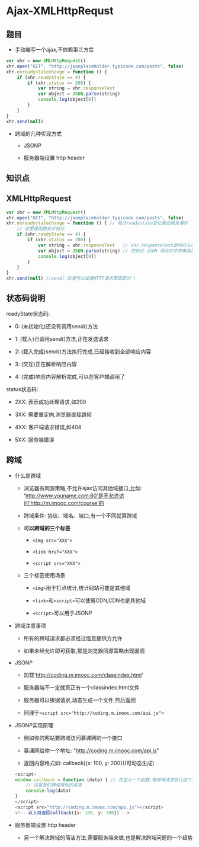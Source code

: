 # Ajax-XMLHttpRequst

## 题目

- 手动编写一个ajax,不依赖第三方库

``` javascript
var xhr = new XMLHttpRequest()
xhr.open("GET", "http://jsonplaceholder.typicode.com/posts", false)
xhr.onreadystatechange = function () {
    if (xhr.readyState == 4) {
        if (xhr.status == 200) {
            var string = xhr.responseText
            var object = JSON.parse(string)
            console.log(object[0])
        }
    }
}
xhr.send(null)
```

- 跨域的几种实现方式

  - JSONP

  - 服务器端设置 http header

## 知识点

## XMLHttpRequest

``` javascript
var xhr = new XMLHttpRequest()
xhr.open("GET", "http://jsonplaceholder.typicode.com/posts", false)
xhr.onreadystatechange = function () { // 每次readystate变化都会触发事件
    // 这里是函数异步执行
    if (xhr.readyState == 4) {
        if (xhr.status == 200) {
            var string = xhr.responseText   // xhr.responseText是响应头的第四部分
            var object = JSON.parse(string) // 把符合 JSON 语法的字符串装换成 JS 对应的值
            console.log(object[0])
        }
    }
}
xhr.send(null) //send('这里可以设置HTTP请求第四部分')
```

## 状态码说明

readyState状态码:

- 0: (未初始化)还没有调用send()方法

- 1: (载入)已调用send()方法,正在发送请求

- 2: (载入完成)send()方法执行完成,已经接收到全部响应内容

- 3: (交互)正在解析响应内容

- 4: (完成)响应内容解析完成,可以在客户端调用了

status状态码:

- 2XX: 表示成功处理请求,如200

- 3XX: 需要重定向,浏览器直接跳转

- 4XX: 客户端请求错误,如404

- 5XX: 服务端错误

## 跨域

- 什么是跨域

  - 浏览器有同源策略,不允许ajax访问其他域接口,比如: 'http://www.youname.com:80'是不允许访问'http://m.imooc.com/course'的

  - 跨域条件: 协议、域名、端口,有一个不同就算跨域

  - **可以跨域的三个标签**

    - `<img src="XXX">`

    - `<link href="XXX">`

    - `<script src="XXX">`

  - 三个标签使用场景

    - `<img>`用于打点统计,统计网站可能是其他域

    - `<link>`和`<script>`可以使用CDN,CDN也是其他域

    - `<script>`可以用于JSONP

- 跨域注意事项

  - 所有的跨域请求都必须经过信息提供方允许

  - 如果未经允许即可获取,那是浏览器同源策略出现漏洞

- JSONP

  - 加载'http://coding.m.imooc.com/classindex.html'

  - 服务器端不一定就真正有一个classindex.html文件

  - 服务器可以根据请求,动态生成一个文件,然后返回

  - 同理于`<script src="http://coding.m.imooc.com/api.js">`

- JSONP实现原理

  - 例如你的网站要跨域访问慕课网的一个接口

  - 慕课网给你一个地址: "http://coding.m.imooc.com/api.js"

  - 返回内容格式如: callback({x: 100, y: 200})(可动态生成)

  ``` javascript
  <script>
  window.callback = function (data) { // 先定义一个函数,等跨域请求执行这个JS函数
      // 这是我们跨域得到的信息
      console.log(data)
  }
  </script>
  <script src="http://coding.m.imooc.com/api.js"></script>
  <!-- 以上将返回callback({x: 100, y: 200}) -->
  ```

- 服务器端设置 http header

  - 另一个解决跨域的简洁方法,需要服务端来做,也是解决跨域问题的一个趋势